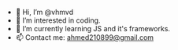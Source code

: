 - 👋 Hi, I’m @vhmvd
- 👀 I’m interested in coding.
- 🌱 I’m currently learning JS and it's frameworks.
- 📫 Contact me: ahmed210899@gmail.com

<!---
vhmvd/vhmvd is a ✨ special ✨ repository because its `README.md` (this file) appears on your GitHub profile.
You can click the Preview link to take a look at your changes.
--->

